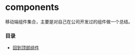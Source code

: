 # components
移动端组件集合，主要是对自己在公司开发过的组件做一个总结。

### 目录
- [回到顶部组件](https://github.com/andyChenAn/components/blob/master/components/backToTop)